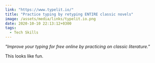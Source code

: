 ```yaml
---
link: "https://www.typelit.io/"
title: "Practice typing by retyping ENTIRE classic novels"
image: /assets/media/links/typelit.io.png
date: 2020-10-10 22:13:12+0300
tags:
  - Tech Skills
---
```


_"Improve your typing for free online by practicing on classic literature."_

This looks like fun. 
